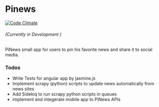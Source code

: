 # Pinews 
[![Code Climate](https://codeclimate.com/repos/573b675b279f651b1d008d58/badges/c8ff241bfc38cb5de907/gpa.svg)](https://codeclimate.com/repos/573b675b279f651b1d008d58/feed)
###### (Currently in Development )
PiNews small app for users to pin his favorite news and share it to social media.

### Todos
 - Write Tests for angular app by jasmine.js
 - Implement scrapy (python) scripts to update news automatically from news sites 
 - Add Sidekiq to run scrapy python scripts in queues 
 - implement and integerate mobile app to PiNews APIs

